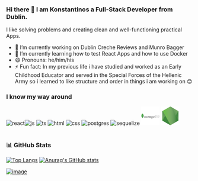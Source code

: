 ### Hi there 👋 I am Konstantinos a Full-Stack Developer from Dublin.

I like solving problems and creating clean and well-functioning practical Apps.

- 🔭 I’m currently working on Dublin Creche Reviews and Munro Bagger
- 🌱 I’m currently learning how to test React Apps and how to use Docker
- 😄 Pronouns: he/him/his
- ⚡ Fun fact: In my previous life i have studied and worked as an Early Childhood Educator and served in the Special Forces of the Hellenic Army so i learned to like structure and order in things i am working on 😊

### I know my way around
<img src="https://upload.wikimedia.org/wikipedia/commons/a/a7/React-icon.svg" alt="react" width=80/><img src="https://cdn.iconscout.com/icon/free/png-256/javascript-2752148-2284965.png" alt="js" width=50/> <img src="https://upload.wikimedia.org/wikipedia/commons/4/4c/Typescript_logo_2020.svg" alt="ts" width=50/> <img src="https://cdn.icon-icons.com/icons2/2107/PNG/512/file_type_html_icon_130541.png" alt="html" width=50/> <img src="https://3.bp.blogspot.com/-oRSUw_TmO9o/XIb61m88fcI/AAAAAAAAIq0/vnxl2zzsXEQsnHI2fH4GjKu_ZT0urRo4wCK4BGAYYCw/s1600/icon%2Bcss%2B3.png" alt="css" width=42 /> <img src="https://user-images.githubusercontent.com/24623425/36042969-f87531d4-0d8a-11e8-9dee-e87ab8c6a9e3.png" alt="postgres" width=50/> <img src="https://camo.githubusercontent.com/bd16094376597edfc4a96d1b6326f4f10c04d3d6e817e77ac6d36d4962c8034f/687474703a2f2f646f63732e73657175656c697a656a732e636f6d2f6d616e75616c2f61737365742f6c6f676f2d736d616c6c2e706e67" alt="sequelize" width=50/> <img src="https://raw.githubusercontent.com/github/explore/80688e429a7d4ef2fca1e82350fe8e3517d3494d/topics/mongodb/mongodb.png" alt="mongo" width=50/> <img src="https://raw.githubusercontent.com/github/explore/80688e429a7d4ef2fca1e82350fe8e3517d3494d/topics/nodejs/nodejs.png" alt="node" width=50/>
<br />
<br />
### 📊 GitHub Stats
[![Top Langs](https://github-readme-stats.vercel.app/api/top-langs/?username=KonGkal&layout=compact&theme=react)](https://github.com/anuraghazra/github-readme-stats) [![Anurag's GitHub stats](https://github-readme-stats.vercel.app/api?username=KonGkal&hide=stars&count_private=true&show_icons=true&theme=react)](https://github.com/anuraghazra/github-readme-stats) 




[![image](https://img.shields.io/badge/LinkedIn-Profile-informational?logo=linkedin)](https://www.linkedin.com/in/konstantinos-gkalitsas/)

<!--
**KonGkal/KonGkal** is a ✨ _special_ ✨ repository because its `README.md` (this file) appears on your GitHub profile.
